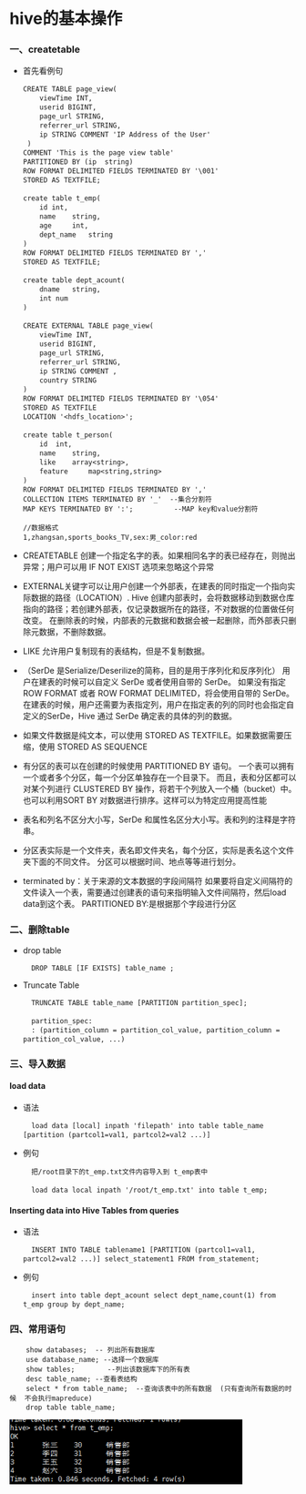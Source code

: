 # hive的基本操作

###	一、createtable

*	首先看例句

		CREATE TABLE page_view(
			viewTime INT, 
			userid BIGINT,
		 	page_url STRING, 
		 	referrer_url STRING,
		 	ip STRING COMMENT 'IP Address of the User'
		 )
		COMMENT 'This is the page view table'
		PARTITIONED BY (ip	string)
		ROW FORMAT DELIMITED FIELDS TERMINATED BY '\001'
		STORED AS TEXTFILE;
		
		create table t_emp(
			id int,
			name	string,
			age		int,
			dept_name	string
		)
		ROW FORMAT DELIMITED FIELDS TERMINATED BY ','
		STORED AS TEXTFILE;
		
		create table dept_acount(
			dname	string,
			int num
		)
		
		CREATE EXTERNAL TABLE page_view(
			viewTime INT, 
			userid BIGINT,
     		page_url STRING, 
     		referrer_url STRING,
     		ip STRING COMMENT ,
     		country STRING 
		)
		ROW FORMAT DELIMITED FIELDS TERMINATED BY '\054'
		STORED AS TEXTFILE
		LOCATION '<hdfs_location>';
		
		create table t_person(
			id	int,
			name	string,
			like	array<string>,
			feature		map<string,string>
		)
		ROW FORMAT DELIMITED FIELDS TERMINATED BY ','
		COLLECTION ITEMS TERMINATED BY '_'  --集合分割符
		MAP KEYS TERMINATED BY ':';			 --MAP key和value分割符
		
		//数据格式
		1,zhangsan,sports_books_TV,sex:男_color:red

*	CREATETABLE 创建一个指定名字的表。如果相同名字的表已经存在，则抛出异常；用户可以用 IF NOT EXIST 选项来忽略这个异常

*	EXTERNAL关键字可以让用户创建一个外部表，在建表的同时指定一个指向实际数据的路径（LOCATION）.
	Hive 创建内部表时，会将数据移动到数据仓库指向的路径；若创建外部表，仅记录数据所在的路径，不对数据的位置做任何改变。
	在删除表的时候，内部表的元数据和数据会被一起删除，而外部表只删除元数据，不删除数据。
	
*	LIKE 允许用户复制现有的表结构，但是不复制数据。

*	（SerDe 是Serialize/Deserilize的简称，目的是用于序列化和反序列化）
	用户在建表的时候可以自定义 SerDe 或者使用自带的 SerDe。
	如果没有指定 ROW FORMAT 或者 ROW FORMAT DELIMITED，将会使用自带的 SerDe。
	在建表的时候，用户还需要为表指定列，用户在指定表的列的同时也会指定自定义的SerDe，Hive 通过 SerDe 确定表的具体的列的数据。
	
* 	如果文件数据是纯文本，可以使用 STORED AS TEXTFILE。如果数据需要压缩，使用 STORED AS SEQUENCE

*	有分区的表可以在创建的时候使用 PARTITIONED BY 语句。
	一个表可以拥有一个或者多个分区，每一个分区单独存在一个目录下。
	而且，表和分区都可以对某个列进行 CLUSTERED BY 操作，将若干个列放入一个桶（bucket）中。
	也可以利用SORT BY 对数据进行排序。这样可以为特定应用提高性能
	
*	表名和列名不区分大小写，SerDe 和属性名区分大小写。表和列的注释是字符串。

*	分区表实际是一个文件夹，表名即文件夹名，每个分区，实际是表名这个文件夹下面的不同文件。
	分区可以根据时间、地点等等进行划分。

*	terminated by：关于来源的文本数据的字段间隔符
	如果要将自定义间隔符的文件读入一个表，需要通过创建表的语句来指明输入文件间隔符，然后load data到这个表。
	PARTITIONED BY:是根据那个字段进行分区
	
###	 二、删除table

* drop table
	
		DROP TABLE [IF EXISTS] table_name ;	

* Truncate Table
	
		TRUNCATE TABLE table_name [PARTITION partition_spec];
		
		partition_spec:
		: (partition_column = partition_col_value, partition_column = partition_col_value, ...)	
		
	
### 三、导入数据

#### load data

+ 语法

		load data [local] inpath 'filepath' into table table_name [partition (partcol1=val1, partcol2=val2 ...)]

+ 例句
		
		把/root目录下的t_emp.txt文件内容导入到 t_emp表中
		
		load data local inpath '/root/t_emp.txt' into table t_emp;

#### Inserting data into Hive Tables from queries

+ 语法

		INSERT INTO TABLE tablename1 [PARTITION (partcol1=val1, partcol2=val2 ...)] select_statement1 FROM from_statement;
		
+ 例句
	
		insert into table dept_acount select dept_name,count(1) from t_emp group by dept_name;

###	 四、常用语句

		show databases;  -- 列出所有数据库
		use database_name; --选择一个数据库
		show tables;		--列出该数据库下的所有表
		desc table_name; --查看表结构
		select * from table_name;  --查询该表中的所有数据  (只有查询所有数据的时候  不会执行mapreduce)
		drop table table_name;
	
	
![查询全部](../image/hive_1.png)
		
		
	